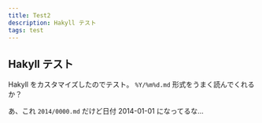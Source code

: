```yaml
---
title: Test2
description: Hakyll テスト
tags: test
---
```


## Hakyll テスト

Hakyll をカスタマイズしたのでテスト。 `%Y/%m%d.md` 形式をうまく読んでくれるか？

あ、これ `2014/0000.md` だけど日付 2014-01-01 になってるな…
